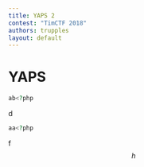```yaml
---
title: YAPS 2
contest: "TimCTF 2018"
authors: trupples
layout: default
---
```


# YAPS

~~~php
ab<?php
~~~
d
```php
aa<?php 
```
f
$$ h $$
